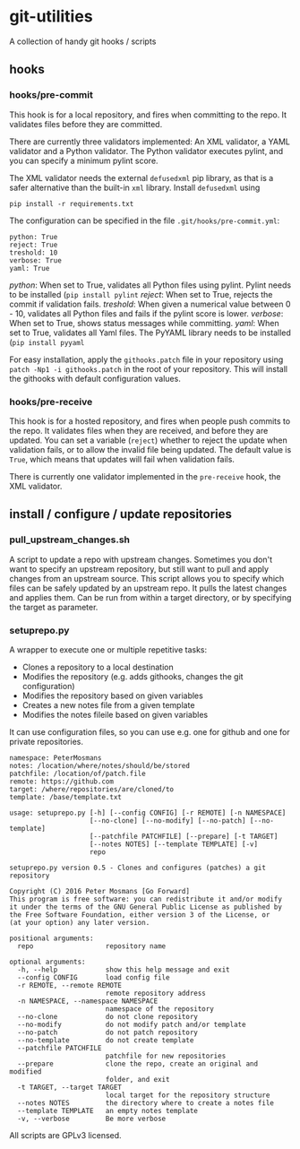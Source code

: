 # git-utilities
A collection of handy git hooks / scripts


## hooks

### hooks/pre-commit
This hook is for a local repository, and fires when committing to the repo. It validates files before they are committed.

There are currently three validators implemented: An XML validator, a YAML
validator and a Python validator.
The Python validator executes pylint, and you can specify a minimum pylint
score.

The XML validator needs the external `defusedxml` pip library, as that is a
safer alternative than the built-in `xml` library. Install `defusedxml` using

```
pip install -r requirements.txt
```

The configuration can be specified in the file `.git/hooks/pre-commit.yml`:
```
python: True
reject: True
treshold: 10
verbose: True
yaml: True
```

*python*: When set to True, validates all Python files using pylint. Pylint needs to be installed (`pip install pylint`
*reject*: When set to True, rejects the commit if validation fails.
*treshold*: When given a numerical value between 0 - 10, validates all Python files and fails if the pylint score is lower.
*verbose*: When set to True, shows status messages while committing.
*yaml*: When set to True, validates all Yaml files. The PyYAML library needs to be installed (`pip install pyyaml`

For easy installation, apply the `githooks.patch` file in your repository using
`patch -Np1 -i githooks.patch` in the root of your repository. This will install the githooks with default configuration values.

### hooks/pre-receive
This hook is for a hosted repository, and fires when people push commits to the repo. It validates files when they are received, and before they are updated.
You can set a variable  (`reject`) whether to reject the update when validation fails, or to allow the invalid file being updated. The default value is `True`, which means that updates will fail when validation fails.

There is currently one validator implemented in the `pre-receive` hook, the XML validator.

## install / configure / update repositories

### pull_upstream_changes.sh
A script to update a repo with upstream changes.
Sometimes you don't want to specify an upstream repository, but still want to pull and apply changes from an upstream source. This script allows you to specify which files can be safely updated by an upstream repo. It pulls the latest changes and applies them.
Can be run from within a target directory, or by specifying the target as parameter.

### setuprepo.py
A wrapper to execute one or multiple repetitive tasks:
+ Clones a repository to a local destination
+ Modifies the repository (e.g. adds githooks, changes the git configuration)
+ Modifies the repository based on given variables
+ Creates a new notes file from a given template
+ Modifies the notes fileile based on given variables

It can use configuration files, so you can use e.g. one for github and one for private repositories.
```
namespace: PeterMosmans
notes: /location/where/notes/should/be/stored
patchfile: /location/of/patch.file
remote: https://github.com
target: /where/repositories/are/cloned/to
template: /base/template.txt
```

```
usage: setuprepo.py [-h] [--config CONFIG] [-r REMOTE] [-n NAMESPACE]
                    [--no-clone] [--no-modify] [--no-patch] [--no-template]
                    [--patchfile PATCHFILE] [--prepare] [-t TARGET]
                    [--notes NOTES] [--template TEMPLATE] [-v]
                    repo

setuprepo.py version 0.5 - Clones and configures (patches) a git repository

Copyright (C) 2016 Peter Mosmans [Go Forward]
This program is free software: you can redistribute it and/or modify
it under the terms of the GNU General Public License as published by
the Free Software Foundation, either version 3 of the License, or
(at your option) any later version.

positional arguments:
  repo                  repository name

optional arguments:
  -h, --help            show this help message and exit
  --config CONFIG       load config file
  -r REMOTE, --remote REMOTE
                        remote repository address
  -n NAMESPACE, --namespace NAMESPACE
                        namespace of the repository
  --no-clone            do not clone repository
  --no-modify           do not modify patch and/or template
  --no-patch            do not patch repository
  --no-template         do not create template
  --patchfile PATCHFILE
                        patchfile for new repositories
  --prepare             clone the repo, create an original and modified
                        folder, and exit
  -t TARGET, --target TARGET
                        local target for the repository structure
  --notes NOTES         the directory where to create a notes file
  --template TEMPLATE   an empty notes template
  -v, --verbose         Be more verbose
```

All scripts are GPLv3 licensed.




